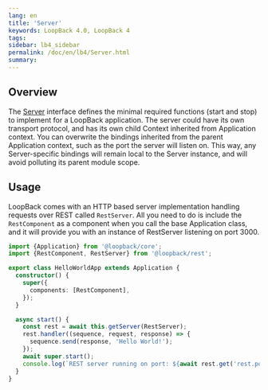 ```yaml
---
lang: en
title: 'Server'
keywords: LoopBack 4.0, LoopBack 4
tags:
sidebar: lb4_sidebar
permalink: /doc/en/lb4/Server.html
summary:
---
```


## Overview

The [Server](https://apidocs.strongloop.com/@loopback%2fcore/#Server) interface defines the minimal required functions (start and stop) to implement for a LoopBack application. The server could have its own transport protocol, and has its own child Context inherited from Application context. You can overwrite the bindings inherited from the parent Application context, such as the port the server
will listen on. This way, any Server-specific bindings will remain local to the Server instance, and will avoid polluting its parent module scope.


## Usage

LoopBack comes with an HTTP based server implementation handling requests over REST called `RestServer`. All you need to do is include the `RestComponent` as a component when you call the base Application class, and it will provide you with an instance of RestServer listening on port 3000.

```ts
import {Application} from '@loopback/core';
import {RestComponent, RestServer} from '@loopback/rest';

export class HelloWorldApp extends Application {
  constructor() {
    super({
      components: [RestComponent],
    });
  }

  async start() {
    const rest = await this.getServer(RestServer);
    rest.handler((sequence, request, response) => {
      sequence.send(response, 'Hello World!');
    });
    await super.start();
    console.log(`REST server running on port: ${await rest.get('rest.port')}`);
  }
}
```
